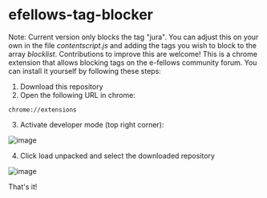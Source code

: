 # efellows-tag-blocker
Note: Current version only blocks the tag "jura". You can adjust this on your own in the file _contentscript.js_ and adding the tags you wish to block to the array _blocklist_. Contributions to improve this are welcome!
This is a chrome extension that allows blocking tags on the e-fellows community forum. You can install it yourself by following these steps:

1. Download this repository
2. Open the following URL in chrome:
```
chrome://extensions
```

3. Activate developer mode (top right corner):

![image](https://user-images.githubusercontent.com/18238845/163572099-4dfec487-152b-4de4-bf21-a06949038866.png)

4. Click load unpacked and select the downloaded repository

![image](https://user-images.githubusercontent.com/18238845/163572221-8a66cd97-2ee3-4141-a1df-73d814aa22d6.png)

That's it!
